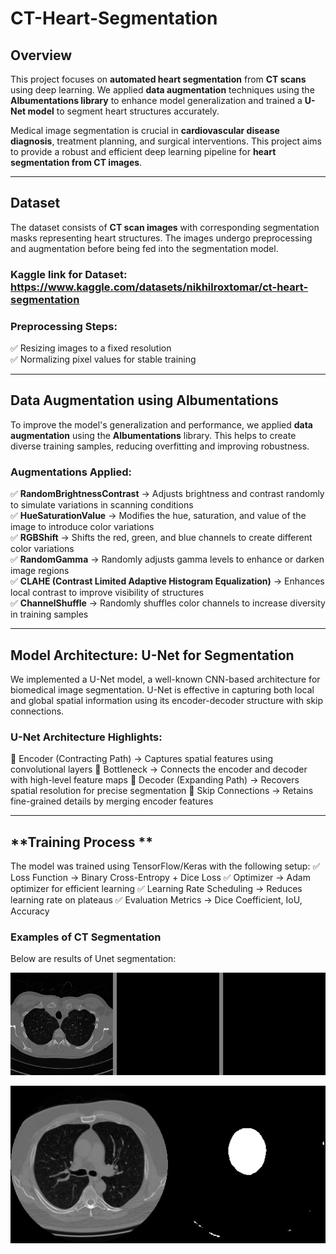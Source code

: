 # CT-Heart-Segmentation

## **Overview**  
This project focuses on **automated heart segmentation** from **CT scans** using deep learning. We applied **data augmentation** techniques using the **Albumentations library** to enhance model generalization and trained a **U-Net model** to segment heart structures accurately.  

Medical image segmentation is crucial in **cardiovascular disease diagnosis**, treatment planning, and surgical interventions. This project aims to provide a robust and efficient deep learning pipeline for **heart segmentation from CT images**.  

---

## **Dataset** 
The dataset consists of **CT scan images** with corresponding segmentation masks representing heart structures. The images undergo preprocessing and augmentation before being fed into the segmentation model.  

### **Kaggle link for Dataset:** https://www.kaggle.com/datasets/nikhilroxtomar/ct-heart-segmentation

### **Preprocessing Steps:**
✅ Resizing images to a fixed resolution  
✅ Normalizing pixel values for stable training  

---

## **Data Augmentation using Albumentations**  
To improve the model's generalization and performance, we applied **data augmentation** using the **Albumentations** library. This helps to create diverse training samples, reducing overfitting and improving robustness.  

### **Augmentations Applied:**
✅ **RandomBrightnessContrast** → Adjusts brightness and contrast randomly to simulate variations in scanning conditions  
✅ **HueSaturationValue** → Modifies the hue, saturation, and value of the image to introduce color variations  
✅ **RGBShift** → Shifts the red, green, and blue channels to create different color variations  
✅ **RandomGamma** → Randomly adjusts gamma levels to enhance or darken image regions  
✅ **CLAHE (Contrast Limited Adaptive Histogram Equalization)** → Enhances local contrast to improve visibility of structures  
✅ **ChannelShuffle** → Randomly shuffles color channels to increase diversity in training samples  

---

## **Model Architecture: U-Net for Segmentation**  
We implemented a U-Net model, a well-known CNN-based architecture for biomedical image segmentation. U-Net is effective in capturing both local and global spatial information using its encoder-decoder structure with skip connections.  

### **U-Net Architecture Highlights:**
🔹 Encoder (Contracting Path) → Captures spatial features using convolutional layers
🔹 Bottleneck → Connects the encoder and decoder with high-level feature maps
🔹 Decoder (Expanding Path) → Recovers spatial resolution for precise segmentation
🔹 Skip Connections → Retains fine-grained details by merging encoder features

---

## **Training Process **  
The model was trained using TensorFlow/Keras with the following setup:
✅ Loss Function → Binary Cross-Entropy + Dice Loss
✅ Optimizer → Adam optimizer for efficient learning
✅ Learning Rate Scheduling → Reduces learning rate on plateaus
✅ Evaluation Metrics → Dice Coefficient, IoU, Accuracy


### Examples of CT Segmentation
Below are results of Unet segmentation:

![Heart Segmentation Visualization](results/CT1.png)

![Heart Segmentation Visualization](results/CT7.png)
